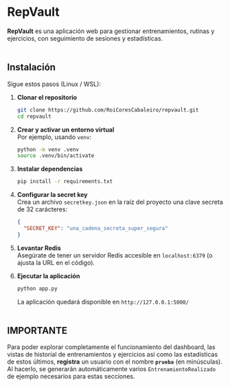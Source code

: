 # RepVault

**RepVault** es una aplicación web para gestionar entrenamientos, rutinas y ejercicios, con seguimiento de sesiones y estadísticas.  <br><br>


## Instalación

Sigue estos pasos (Linux / WSL):

1. **Clonar el repositorio**  
   ```bash
   git clone https://github.com/RoiCoresCabaleiro/repvault.git
   cd repvault
   ```

2. **Crear y activar un entorno virtual**  
   Por ejemplo, usando `venv`:
   ```bash
   python -m venv .venv
   source .venv/bin/activate
   ```

3. **Instalar dependencias**  
   ```bash
   pip install -r requirements.txt
   ```

4. **Configurar la secret key**  
   Crea un archivo `secretkey.json` en la raíz del proyecto una clave secreta de 32 carácteres:
   ```json
   {
     "SECRET_KEY": "una_cadena_secreta_super_segura"
   }
   ```

5. **Levantar Redis**  
   Asegúrate de tener un servidor Redis accesible en `localhost:6379` (o ajusta la URL en el código).

6. **Ejecutar la aplicación**  
   ```bash
   python app.py
   ```
   La aplicación quedará disponible en `http://127.0.0.1:5000/`  <br><br>


## IMPORTANTE  
Para poder explorar completamente el funcionamiento del dashboard, las vistas de historial de entrenamientos y ejercicios así como las estadísticas de estos últimos, **registra** un usuario con el nombre **`prueba`** (en minúsculas).  
Al hacerlo, se generarán automáticamente varios `EntrenamientoRealizado` de ejemplo necesarios para estas secciones.

